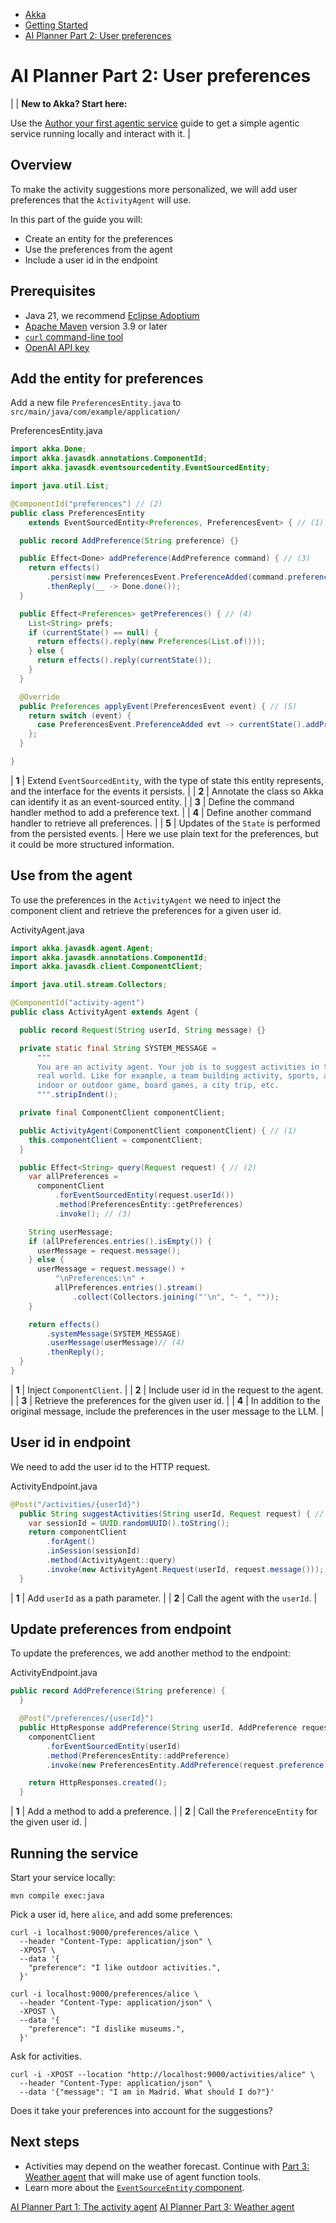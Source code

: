 <!-- <nav> -->
- [Akka](../../index.html)
- [Getting Started](../index.html)
- [AI Planner Part 2: User preferences](preferences.html)

<!-- </nav> -->

# AI Planner Part 2: User preferences

|  | **New to Akka? Start here:**

Use the [Author your first agentic service](../author-your-first-service.html) guide to get a simple agentic service running locally and interact with it. |

## <a href="about:blank#_overview"></a> Overview

To make the activity suggestions more personalized, we will add user preferences that the `ActivityAgent` will use.

In this part of the guide you will:

- Create an entity for the preferences
- Use the preferences from the agent
- Include a user id in the endpoint

## <a href="about:blank#_prerequisites"></a> Prerequisites

- Java 21, we recommend [Eclipse Adoptium](https://adoptium.net/marketplace/)
- [Apache Maven](https://maven.apache.org/install.html) version 3.9 or later
- <a href="https://curl.se/download.html">`curl` command-line tool</a>
- [OpenAI API key](https://platform.openai.com/api-keys)

## <a href="about:blank#_add_the_entity_for_preferences"></a> Add the entity for preferences

Add a new file `PreferencesEntity.java` to `src/main/java/com/example/application/`

PreferencesEntity.java
```java
import akka.Done;
import akka.javasdk.annotations.ComponentId;
import akka.javasdk.eventsourcedentity.EventSourcedEntity;

import java.util.List;

@ComponentId("preferences") // (2)
public class PreferencesEntity
    extends EventSourcedEntity<Preferences, PreferencesEvent> { // (1)

  public record AddPreference(String preference) {}

  public Effect<Done> addPreference(AddPreference command) { // (3)
    return effects()
        .persist(new PreferencesEvent.PreferenceAdded(command.preference()))
        .thenReply(__ -> Done.done());
  }

  public Effect<Preferences> getPreferences() { // (4)
    List<String> prefs;
    if (currentState() == null) {
      return effects().reply(new Preferences(List.of()));
    } else {
      return effects().reply(currentState());
    }
  }

  @Override
  public Preferences applyEvent(PreferencesEvent event) { // (5)
    return switch (event) {
      case PreferencesEvent.PreferenceAdded evt -> currentState().addPreference(evt.preference());
    };
  }

}
```

| **1** | Extend `EventSourcedEntity`, with the type of state this entity represents, and the interface for the events it persists. |
| **2** | Annotate the class so Akka can identify it as an event-sourced entity. |
| **3** | Define the command handler method to add a preference text. |
| **4** | Define another command handler to retrieve all preferences. |
| **5** | Updates of the `State` is performed from the persisted events. |
Here we use plain text for the preferences, but it could be more structured information.

## <a href="about:blank#_use_from_the_agent"></a> Use from the agent

To use the preferences in the `ActivityAgent` we need to inject the component client and retrieve the preferences for a given user id.

ActivityAgent.java
```java
import akka.javasdk.agent.Agent;
import akka.javasdk.annotations.ComponentId;
import akka.javasdk.client.ComponentClient;

import java.util.stream.Collectors;

@ComponentId("activity-agent")
public class ActivityAgent extends Agent {

  public record Request(String userId, String message) {}

  private static final String SYSTEM_MESSAGE =
      """
      You are an activity agent. Your job is to suggest activities in the
      real world. Like for example, a team building activity, sports, an
      indoor or outdoor game, board games, a city trip, etc.
      """.stripIndent();

  private final ComponentClient componentClient;

  public ActivityAgent(ComponentClient componentClient) { // (1)
    this.componentClient = componentClient;
  }

  public Effect<String> query(Request request) { // (2)
    var allPreferences =
      componentClient
          .forEventSourcedEntity(request.userId())
          .method(PreferencesEntity::getPreferences)
          .invoke(); // (3)

    String userMessage;
    if (allPreferences.entries().isEmpty()) {
      userMessage = request.message();
    } else {
      userMessage = request.message() +
          "\nPreferences:\n" +
          allPreferences.entries().stream()
              .collect(Collectors.joining("'\n", "- ", ""));
    }

    return effects()
        .systemMessage(SYSTEM_MESSAGE)
        .userMessage(userMessage)// (4)
        .thenReply();
  }
}
```

| **1** | Inject `ComponentClient`. |
| **2** | Include user id in the request to the agent. |
| **3** | Retrieve the preferences for the given user id. |
| **4** | In addition to the original message, include the preferences in the user message to the LLM. |

## <a href="about:blank#_user_id_in_endpoint"></a> User id in endpoint

We need to add the user id to the HTTP request.

ActivityEndpoint.java
```java
@Post("/activities/{userId}")
  public String suggestActivities(String userId, Request request) { // (1)
    var sessionId = UUID.randomUUID().toString();
    return componentClient
        .forAgent()
        .inSession(sessionId)
        .method(ActivityAgent::query)
        .invoke(new ActivityAgent.Request(userId, request.message())); // (2)
  }
```

| **1** | Add `userId` as a path parameter. |
| **2** | Call the agent with the `userId`. |

## <a href="about:blank#_update_preferences_from_endpoint"></a> Update preferences from endpoint

To update the preferences, we add another method to the endpoint:

ActivityEndpoint.java
```java
public record AddPreference(String preference) {
  }

  @Post("/preferences/{userId}")
  public HttpResponse addPreference(String userId, AddPreference request) { // (1)
    componentClient
        .forEventSourcedEntity(userId)
        .method(PreferencesEntity::addPreference)
        .invoke(new PreferencesEntity.AddPreference(request.preference())); // (2)

    return HttpResponses.created();
  }
```

| **1** | Add a method to add a preference. |
| **2** | Call the `PreferenceEntity` for the given user id. |

## <a href="about:blank#_running_the_service"></a> Running the service

Start your service locally:

```command
mvn compile exec:java
```
Pick a user id, here `alice`, and add some preferences:

```command
curl -i localhost:9000/preferences/alice \
  --header "Content-Type: application/json" \
  -XPOST \
  --data '{
    "preference": "I like outdoor activities.",
  }'
```

```command
curl -i localhost:9000/preferences/alice \
  --header "Content-Type: application/json" \
  -XPOST \
  --data '{
    "preference": "I dislike museums.",
  }'
```
Ask for activities.

```command
curl -i -XPOST --location "http://localhost:9000/activities/alice" \
  --header "Content-Type: application/json" \
  --data '{"message": "I am in Madrid. What should I do?"}'
```
Does it take your preferences into account for the suggestions?

## <a href="about:blank#_next_steps"></a> Next steps

- Activities may depend on the weather forecast. Continue with [Part 3: Weather agent](weather.html) that will make use of agent function tools.
- Learn more about the <a href="../../java/event-sourced-entities.html">`EventSourceEntity` component</a>.

<!-- <footer> -->
<!-- <nav> -->
[AI Planner Part 1: The activity agent](index.html) [AI Planner Part 3: Weather agent](weather.html)
<!-- </nav> -->

<!-- </footer> -->

<!-- <aside> -->

<!-- </aside> -->